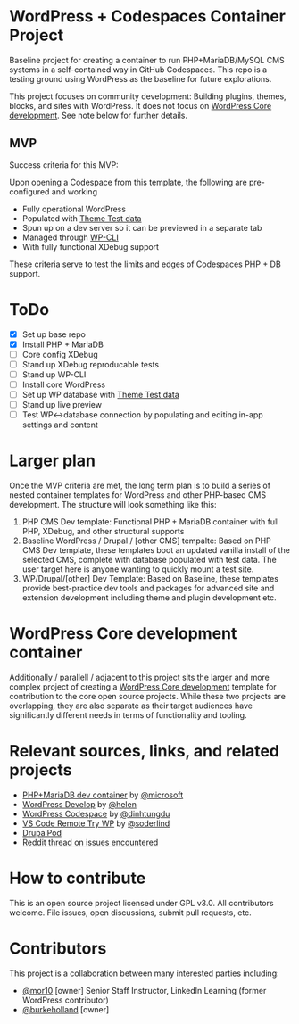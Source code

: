 # WordPress + Codespaces Container Project 

Baseline project for creating a container to run PHP+MariaDB/MySQL CMS systems in a self-contained way in GitHub Codespaces. This repo is a testing ground using WordPress as the baseline for future explorations.

This project focuses on community development: Building plugins, themes, blocks, and sites with WordPress. It does not focus on [WordPress Core development](https://make.wordpress.org/core/2022/11/09/improving-the-contributor-experience-github-codespaces-for-wordpress-core/). See note below for further details.

## MVP

Success criteria for this MVP:

Upon opening a Codespace from this template, the following are pre-configured and working
- Fully operational WordPress
- Populated with [Theme Test data](https://github.com/WPTT/theme-test-data)
- Spun up on a dev server so it can be previewed in a separate tab
- Managed through [WP-CLI](https://wp-cli.org/)
- With fully functional XDebug support

These criteria serve to test the limits and edges of Codespaces PHP + DB support.

# ToDo

- [x] Set up base repo
- [x] Install PHP + MariaDB 
- [ ] Core config XDebug
- [ ] Stand up XDebug reproducable tests
- [ ] Stand up WP-CLI
- [ ] Install core WordPress
- [ ] Set up WP database with [Theme Test data](https://github.com/WPTT/theme-test-data)
- [ ] Stand up live preview
- [ ] Test WP<->database connection by populating and editing in-app settings and content

# Larger plan

Once the MVP criteria are met, the long term plan is to build a series of nested container templates for WordPress and other PHP-based CMS development. The structure will look something like this:

1. PHP CMS Dev template: Functional PHP + MariaDB container with full PHP, XDebug, and other structural supports
2. Baseline WordPress / Drupal / [other CMS] tempalte: Based on PHP CMS Dev template, these templates boot an updated vanilla install of the selected CMS, complete with database populated with test data. The user target here is anyone wanting to quickly mount a test site.
3. WP/Drupal/[other] Dev Template: Based on Baseline, these templates provide best-practice dev tools and packages for advanced site and extension development including theme and plugin development etc.

# WordPress Core development container

Additionally / parallell / adjacent to this project sits the larger and more complex project of creating a [WordPress Core development](https://make.wordpress.org/core/2022/11/09/improving-the-contributor-experience-github-codespaces-for-wordpress-core/) template for contribution to the core open source projects. While these two projects are overlapping, they are also separate as their target audiences have significantly different needs in terms of functionality and tooling.

# Relevant sources, links, and related projects

- [PHP+MariaDB dev container](https://github.com/microsoft/vscode-dev-containers/tree/main/containers/php-mariadb) by [@microsoft](https://github.com/microsoft)
- [WordPress Develop](https://github.com/helen/wordpress-develop/tree/add/devcontainer) by [@helen](https://github.com/helen)
- [WordPress Codespace](https://github.com/dinhtungdu/wordpress-codespace) by [@dinhtungdu](https://github.com/dinhtungdu)
- [VS Code Remote Try WP](https://github.com/soderlind/vscode-remote-try-wp) by [@soderlind](https://github.com/soderlind)
- [DrupalPod](https://www.drupal.org/docs/develop/development-tools/drupalpod/getting-started)
- [Reddit thread on issues encountered](https://www.reddit.com/r/github/comments/pg39cp/has_anyone_had_any_success_setting_up_wordpress/)

# How to contribute

This is an open source project licensed under GPL v3.0. All contributors welcome. File issues, open discussions, submit pull requests, etc.

# Contributors

This project is a collaboration between many interested parties including:

- [@mor10](https://github.com/mor10) [owner] Senior Staff Instructor, LinkedIn Learning (former WordPress contributor)
- [@burkeholland](https://github.com/burkeholland) [owner]

